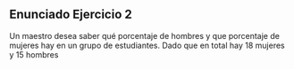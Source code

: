 ## Enunciado Ejercicio 2

Un maestro desea saber qué porcentaje de hombres y que porcentaje de mujeres hay en un grupo de estudiantes. Dado que en total hay 18 mujeres y 15 hombres
